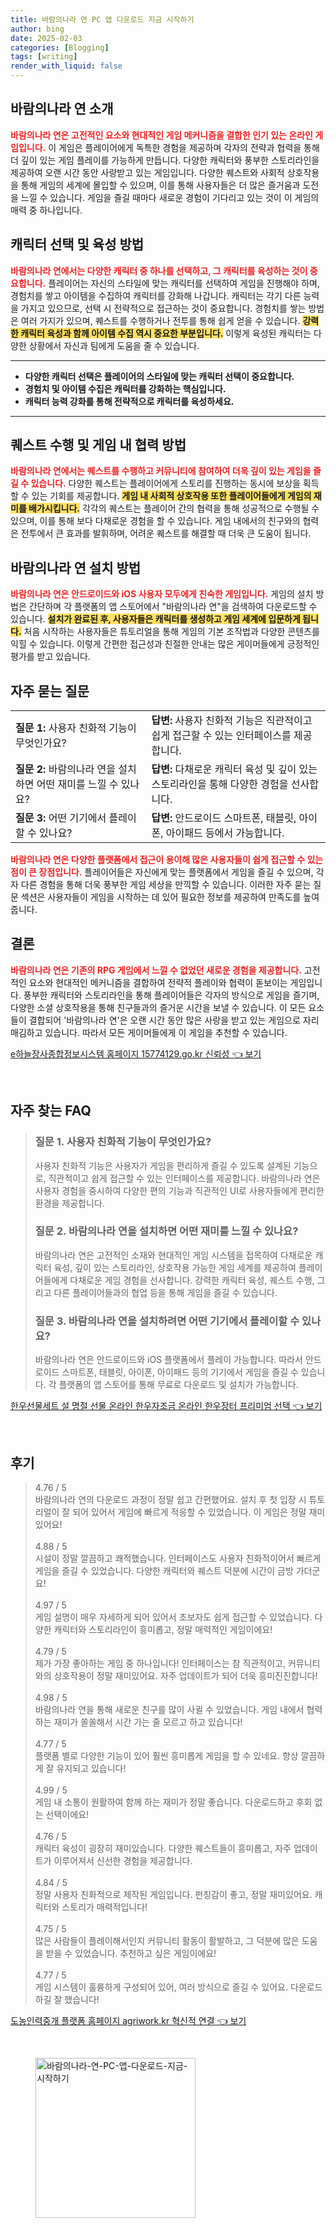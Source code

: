 ```yaml
---
title: 바람의나라 연 PC 앱 다운로드 지금 시작하기
author: bing
date: 2025-02-03
categories: [Blogging]
tags: [writing]
render_with_liquid: false
---
```



<h2 id='바람의나라연소개'>바람의나라 연 소개</h2>

<p><b><span style="color: #ee2323;">바람의나라 연은 고전적인 요소와 현대적인 게임 메커니즘을 결합한 인기 있는 온라인 게임입니다.</span></b> 이 게임은 플레이어에게 독특한 경험을 제공하며 각자의 전략과 협력을 통해 더 깊이 있는 게임 플레이를 가능하게 만듭니다. 다양한 캐릭터와 풍부한 스토리라인을 제공하여 오랜 시간 동안 사랑받고 있는 게임입니다. 다양한 퀘스트와 사회적 상호작용을 통해 게임의 세계에 몰입할 수 있으며, 이를 통해 사용자들은 더 많은 즐거움과 도전을 느낄 수 있습니다. 게임을 즐길 때마다 새로운 경험이 기다리고 있는 것이 이 게임의 매력 중 하나입니다.</p>

<h2 id='캐릭터선택및육성방법'>캐릭터 선택 및 육성 방법</h2>

<p><b><span style="color: #ee2323;">바람의나라 연에서는 다양한 캐릭터 중 하나를 선택하고, 그 캐릭터를 육성하는 것이 중요합니다.</span></b> 플레이어는 자신의 스타일에 맞는 캐릭터를 선택하여 게임을 진행해야 하며, 경험치를 쌓고 아이템을 수집하여 캐릭터를 강화해 나갑니다. 캐릭터는 각기 다른 능력을 가지고 있으므로, 선택 시 전략적으로 접근하는 것이 중요합니다. 경험치를 쌓는 방법은 여러 가지가 있으며, 퀘스트를 수행하거나 전투를 통해 쉽게 얻을 수 있습니다. <b><span style="background-color: #ffe066;">강력한 캐릭터 육성과 함께 아이템 수집 역시 중요한 부분입니다.</span></b> 이렇게 육성된 캐릭터는 다양한 상황에서 자신과 팀에게 도움을 줄 수 있습니다.</p>

<hr />

<ul>
    <li><b>다양한 캐릭터 선택은 플레이어의 스타일에 맞는 캐릭터 선택이 중요합니다.</b></li>
    <li><b>경험치 및 아이템 수집은 캐릭터를 강화하는 핵심입니다.</b></li>
    <li><b>캐릭터 능력 강화를 통해 전략적으로 캐릭터를 육성하세요.</b></li>
</ul>

<hr />

<h2 id='퀘스트수행및게임내협력방법'>퀘스트 수행 및 게임 내 협력 방법</h2>

<p><b><span style="color: #ee2323;">바람의나라 연에서는 퀘스트를 수행하고 커뮤니티에 참여하여 더욱 깊이 있는 게임을 즐길 수 있습니다.</span></b> 다양한 퀘스트는 플레이어에게 스토리를 진행하는 동시에 보상을 획득할 수 있는 기회를 제공합니다. <b><span style="background-color: #ffe066;">게임 내 사회적 상호작용 또한 플레이어들에게 게임의 재미를 배가시킵니다.</span></b> 각각의 퀘스트는 플레이어 간의 협력을 통해 성공적으로 수행될 수 있으며, 이를 통해 보다 다채로운 경험을 할 수 있습니다. 게임 내에서의 친구와의 협력은 전투에서 큰 효과를 발휘하며, 어려운 퀘스트를 해결할 때 더욱 큰 도움이 됩니다.</p>

<h2 id='바람의나라연설치방법'>바람의나라 연 설치 방법</h2>

<p><b><span style="color: #ee2323;">바람의나라 연은 안드로이드와 iOS 사용자 모두에게 친숙한 게임입니다.</span></b> 게임의 설치 방법은 간단하며 각 플랫폼의 앱 스토어에서 "바람의나라 연"을 검색하여 다운로드할 수 있습니다. <b><span style="background-color: #ffe066;">설치가 완료된 후, 사용자들은 캐릭터를 생성하고 게임 세계에 입문하게 됩니다.</span></b> 처음 시작하는 사용자들은 튜토리얼을 통해 게임의 기본 조작법과 다양한 콘텐츠를 익힐 수 있습니다. 이렇게 간편한 접근성과 친절한 안내는 많은 게이머들에게 긍정적인 평가를 받고 있습니다.</p>

<h2 id='자주묻는질문'>자주 묻는 질문</h2>

<table>
    <tr>
        <td><b>질문 1:</b> 사용자 친화적 기능이 무엇인가요?</td>
        <td><b>답변:</b> 사용자 친화적 기능은 직관적이고 쉽게 접근할 수 있는 인터페이스를 제공합니다.</td>
    </tr>
    <tr>
        <td><b>질문 2:</b> 바람의나라 연을 설치하면 어떤 재미를 느낄 수 있나요?</td>
        <td><b>답변:</b> 다채로운 캐릭터 육성 및 깊이 있는 스토리라인을 통해 다양한 경험을 선사합니다.</td>
    </tr>
    <tr>
        <td><b>질문 3:</b> 어떤 기기에서 플레이할 수 있나요?</td>
        <td><b>답변:</b> 안드로이드 스마트폰, 태블릿, 아이폰, 아이패드 등에서 가능합니다.</td>
    </tr>
</table>

<p><b><span style="color: #ee2323;">바람의나라 연은 다양한 플랫폼에서 접근이 용이해 많은 사용자들이 쉽게 접근할 수 있는 점이 큰 장점입니다.</span></b> 플레이어들은 자신에게 맞는 플랫폼에서 게임을 즐길 수 있으며, 각자 다른 경험을 통해 더욱 풍부한 게임 세상을 만끽할 수 있습니다. 이러한 자주 묻는 질문 섹션은 사용자들이 게임을 시작하는 데 있어 필요한 정보를 제공하여 만족도를 높여줍니다.</p>

<h2 id='결론'>결론</h2>

<p><b><span style="color: #ee2323;">바람의나라 연은 기존의 RPG 게임에서 느낄 수 없었던 새로운 경험을 제공합니다.</span></b> 고전적인 요소와 현대적인 메커니즘을 결합하여 전략적 플레이와 협력이 돋보이는 게임입니다. 풍부한 캐릭터와 스토리라인을 통해 플레이어들은 각자의 방식으로 게임을 즐기며, 다양한 소셜 상호작용을 통해 친구들과의 즐거운 시간을 보낼 수 있습니다. 이 모든 요소들이 결합되어 '바람의나라 연'은 오랜 시간 동안 많은 사랑을 받고 있는 게임으로 자리매김하고 있습니다. 따라서 모든 게이머들에게 이 게임을 추천할 수 있습니다.</p>


<p><a class="click-button" title="e하늘장사종합정보시스템 홈페이지 15774129.go.kr 신뢰성" href="https://somered.github.io/posts/e%ED%95%98%EB%8A%98%EC%9E%A5%EC%82%AC%EC%A2%85%ED%95%A9%EC%A0%95%EB%B3%B4%EC%8B%9C%EC%8A%A4%ED%85%9C-%ED%99%88%ED%8E%98%EC%9D%B4%EC%A7%80-15774129.go.kr-%EC%8B%A0%EB%A2%B0%EC%84%B1/" rel="dofollow">e하늘장사종합정보시스템 홈페이지 15774129.go.kr 신뢰성 👈 보기</a></p><br>
<h2 id='자주_찾는_FAQ'>자주 찾는 FAQ</h2>
<div itemscope="" itemtype="https://schema.org/FAQPage"> 
<blockquote> 
<div itemscope="" itemprop="mainEntity" itemtype="https://schema.org/Question"> 
<h3 itemprop="name">질문 1. 사용자 친화적 기능이 무엇인가요?</h3> 
<div itemscope="" itemprop="acceptedAnswer" itemtype="https://schema.org/Answer"> 
<span itemprop="text"> 
<p>사용자 친화적 기능은 사용자가 게임을 편리하게 즐길 수 있도록 설계된 기능으로, 직관적이고 쉽게 접근할 수 있는 인터페이스를 제공합니다. 바람의나라 연은 사용자 경험을 중시하여 다양한 편의 기능과 직관적인 UI로 사용자들에게 편리한 환경을 제공합니다.</p> 
</span> 
</div> 
</div> 
<div itemscope="" itemprop="mainEntity" itemtype="https://schema.org/Question"> 
<h3 itemprop="name">질문 2. 바람의나라 연을 설치하면 어떤 재미를 느낄 수 있나요?</h3> 
<div itemscope="" itemprop="acceptedAnswer" itemtype="https://schema.org/Answer"> 
<span itemprop="text"> 
<p>바람의나라 연은 고전적인 소재와 현대적인 게임 시스템을 접목하여 다채로운 캐릭터 육성, 깊이 있는 스토리라인, 상호작용 가능한 게임 세계를 제공하여 플레이어들에게 다채로운 게임 경험을 선사합니다. 강력한 캐릭터 육성, 퀘스트 수행, 그리고 다른 플레이어들과의 협업 등을 통해 게임을 즐길 수 있습니다.</p> 
</span> 
</div> 
</div> 
<div itemscope="" itemprop="mainEntity" itemtype="https://schema.org/Question"> 
<h3 itemprop="name">질문 3. 바람의나라 연을 설치하려면 어떤 기기에서 플레이할 수 있나요?</h3> 
<div itemscope="" itemprop="acceptedAnswer" itemtype="https://schema.org/Answer"> 
<span itemprop="text"> 
<p>바람의나라 연은 안드로이드와 iOS 플랫폼에서 플레이 가능합니다. 따라서 안드로이드 스마트폰, 태블릿, 아이폰, 아이패드 등의 기기에서 게임을 즐길 수 있습니다. 각 플랫폼의 앱 스토어를 통해 무료로 다운로드 및 설치가 가능합니다.</p> 
</span> 
</div> 
</div> 
</blockquote> 
</div>
<p><a class="click-button" title="한우선물세트 설 명절 선물 온라인 한우자조금 온라인 한우장터 프리미엄 선택" href="https://somered.github.io/posts/%ED%95%9C%EC%9A%B0%EC%84%A0%EB%AC%BC%EC%84%B8%ED%8A%B8-%EC%84%A4-%EB%AA%85%EC%A0%88-%EC%84%A0%EB%AC%BC-%EC%98%A8%EB%9D%BC%EC%9D%B8-%ED%95%9C%EC%9A%B0%EC%9E%90%EC%A1%B0%EA%B8%88-%EC%98%A8%EB%9D%BC%EC%9D%B8-%ED%95%9C%EC%9A%B0%EC%9E%A5%ED%84%B0-%ED%94%84%EB%A6%AC%EB%AF%B8%EC%97%84-%EC%84%A0%ED%83%9D/" rel="dofollow">한우선물세트 설 명절 선물 온라인 한우자조금 온라인 한우장터 프리미엄 선택 👈 보기</a></p><br>
<h2 id='후기'>후기</h2>
<div itemscope itemtype="https://schema.org/Product">
  <blockquote>
  <div itemprop="review" itemscope itemtype="https://schema.org/Review">
      <div itemprop="reviewRating" itemscope itemtype="https://schema.org/Rating"> <span itemprop="ratingValue">4.76</span> / <span itemprop="bestRating">5</span> </div>
      <span itemprop="reviewBody">바람의나라 연의 다운로드 과정이 정말 쉽고 간편했어요. 설치 후 첫 입장 시 튜토리얼이 잘 되어 있어서 게임에 빠르게 적응할 수 있었습니다. 이 게임은 정말 재미있어요!</span>
  </div>
  <br>
  <div itemprop="review" itemscope itemtype="https://schema.org/Review">
      <div itemprop="reviewRating" itemscope itemtype="https://schema.org/Rating"> <span itemprop="ratingValue">4.88</span> / <span itemprop="bestRating">5</span> </div>
      <span itemprop="reviewBody">시설이 정말 깔끔하고 쾌적했습니다. 인터페이스도 사용자 친화적이어서 빠르게 게임을 즐길 수 있었습니다. 다양한 캐릭터와 퀘스트 덕분에 시간이 금방 가더군요!</span>
  </div>
  <br>
  <div itemprop="review" itemscope itemtype="https://schema.org/Review">
      <div itemprop="reviewRating" itemscope itemtype="https://schema.org/Rating"> <span itemprop="ratingValue">4.97</span> / <span itemprop="bestRating">5</span> </div>
      <span itemprop="reviewBody">게임 설명이 매우 자세하게 되어 있어서 초보자도 쉽게 접근할 수 있었습니다. 다양한 캐릭터와 스토리라인이 흥미롭고, 정말 매력적인 게임이에요!</span>
  </div>
  <br>
  <div itemprop="review" itemscope itemtype="https://schema.org/Review">
      <div itemprop="reviewRating" itemscope itemtype="https://schema.org/Rating"> <span itemprop="ratingValue">4.79</span> / <span itemprop="bestRating">5</span> </div>
      <span itemprop="reviewBody">제가 가장 좋아하는 게임 중 하나입니다! 인터페이스는 참 직관적이고, 커뮤니티와의 상호작용이 정말 재미있어요. 자주 업데이트가 되어 더욱 흥미진진합니다!</span>
  </div>
  <br>
  <div itemprop="review" itemscope itemtype="https://schema.org/Review">
      <div itemprop="reviewRating" itemscope itemtype="https://schema.org/Rating"> <span itemprop="ratingValue">4.98</span> / <span itemprop="bestRating">5</span> </div>
      <span itemprop="reviewBody">바람의나라 연을 통해 새로운 친구를 많이 사귈 수 있었습니다. 게임 내에서 협력하는 재미가 쏠쏠해서 시간 가는 줄 모르고 하고 있습니다!</span>
  </div>
  <br>
  <div itemprop="review" itemscope itemtype="https://schema.org/Review">
      <div itemprop="reviewRating" itemscope itemtype="https://schema.org/Rating"> <span itemprop="ratingValue">4.77</span> / <span itemprop="bestRating">5</span> </div>
      <span itemprop="reviewBody">플랫폼 별로 다양한 기능이 있어 훨씬 흥미롭게 게임을 할 수 있네요. 항상 깔끔하게 잘 유지되고 있습니다!</span>
  </div>
  <br>
  <div itemprop="review" itemscope itemtype="https://schema.org/Review">
      <div itemprop="reviewRating" itemscope itemtype="https://schema.org/Rating"> <span itemprop="ratingValue">4.99</span> / <span itemprop="bestRating">5</span> </div>
      <span itemprop="reviewBody">게임 내 소통이 원활하여 함께 하는 재미가 정말 좋습니다. 다운로드하고 후회 없는 선택이에요!</span>
  </div>
  <br>
  <div itemprop="review" itemscope itemtype="https://schema.org/Review">
      <div itemprop="reviewRating" itemscope itemtype="https://schema.org/Rating"> <span itemprop="ratingValue">4.76</span> / <span itemprop="bestRating">5</span> </div>
      <span itemprop="reviewBody">캐릭터 육성이 굉장히 재미있습니다. 다양한 퀘스트들이 흥미롭고, 자주 업데이트가 이루어져서 신선한 경험을 제공합니다.</span>
  </div>
  <br>
  <div itemprop="review" itemscope itemtype="https://schema.org/Review">
      <div itemprop="reviewRating" itemscope itemtype="https://schema.org/Rating"> <span itemprop="ratingValue">4.84</span> / <span itemprop="bestRating">5</span> </div>
      <span itemprop="reviewBody">정말 사용자 친화적으로 제작된 게임입니다. 펀칭감이 좋고, 정말 재미있어요. 캐릭터와 스토리가 매력적입니다!</span>
  </div>
  <br>
  <div itemprop="review" itemscope itemtype="https://schema.org/Review">
      <div itemprop="reviewRating" itemscope itemtype="https://schema.org/Rating"> <span itemprop="ratingValue">4.75</span> / <span itemprop="bestRating">5</span> </div>
      <span itemprop="reviewBody">많은 사람들이 플레이해서인지 커뮤니티 활동이 활발하고, 그 덕분에 많은 도움을 받을 수 있었습니다. 추천하고 싶은 게임이에요!</span>
  </div>
  <br>
  <div itemprop="review" itemscope itemtype="https://schema.org/Review">
      <div itemprop="reviewRating" itemscope itemtype="https://schema.org/Rating"> <span itemprop="ratingValue">4.77</span> / <span itemprop="bestRating">5</span> </div>
      <span itemprop="reviewBody">게임 시스템이 훌륭하게 구성되어 있어, 여러 방식으로 즐길 수 있어요. 다운로드하길 잘 했습니다!</span>
  </div>
  </blockquote>
</div>
<p><a class="click-button" title="도농인력중개 플랫폼 홈페이지 agriwork.kr 혁신적 연결" href="https://somered.github.io/posts/%EB%8F%84%EB%86%8D%EC%9D%B8%EB%A0%A5%EC%A4%91%EA%B0%9C-%ED%94%8C%EB%9E%AB%ED%8F%BC-%ED%99%88%ED%8E%98%EC%9D%B4%EC%A7%80-agriwork.kr-%ED%98%81%EC%8B%A0%EC%A0%81-%EC%97%B0%EA%B2%B0/" rel="dofollow">도농인력중개 플랫폼 홈페이지 agriwork.kr 혁신적 연결 👈 보기</a></p><br>
<figure class="image"><img src="https://somered.github.io/assets/img/thumbnail/바람의나라-연-PC-앱-다운로드-지금-시작하기.webp" alt="바람의나라-연-PC-앱-다운로드-지금-시작하기" width="256" height="256"></figure>